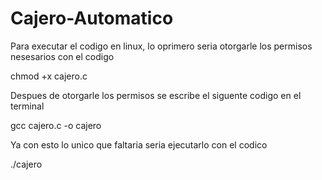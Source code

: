 # Cajero-Automatico
Para executar el codigo en linux, lo oprimero seria otorgarle los permisos nesesarios con el codigo 

chmod +x  cajero.c

Despues de otorgarle los permisos se escribe el siguente codigo en el terminal 

gcc cajero.c -o cajero 

Ya con esto lo unico que faltaria seria ejecutarlo con el codico 

./cajero
